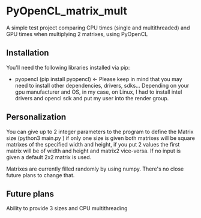# PyOpenCL_matrix_mult
A simple test project comparing CPU times (single and multithreaded) and GPU times when multiplying 2 matrixes, using PyOpenCL


## Installation
You'll need the following libraries installed via pip:
- pyopencl (pip install pyopencl) <- Please keep in mind that you may need to install other dependencies, drivers, sdks... Depending on your gpu manufacturer and OS, in my case, on Linux, I had to install intel drivers and opencl sdk and put my user into the render group.

## Personalization
You can give up to 2 integer parameters to the program to define the Matrix size (python3 main.py <size1> <size2>) if only one size is given both matrixes will be square matrixes of the specified width and height, if you put 2 values the first matrix will be of width <size1> and height <size2> and matrix2 vice-versa. If no input is given a default 2x2 matrix is used.

Matrixes are currently filled randomly by using numpy. There's no close future plans to change that.

## Future plans
Ability to provide 3 sizes and CPU multithreading

